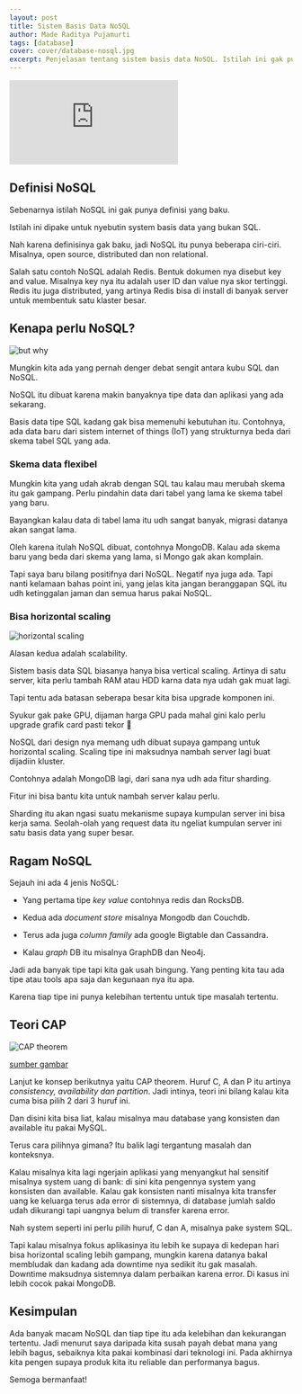 ```yaml
---
layout: post
title: Sistem Basis Data NoSQL
author: Made Raditya Pujamurti
tags: [database]
cover: cover/database-nosql.jpg
excerpt: Penjelasan tentang sistem basis data NoSQL. Istilah ini gak punya definisi yang baku tapi arti yang paling sering diterima adalah Not Only SQL (disingkat jadi NoSQL). Semakin banyak tools atau jenis NoSQL yang kita tau, akan semakin mudah juga buat kita untuk bikin solusi masalah tertentu. Ini karena setiap tipe NoSQL punya keunggulan masing-masing. 
---
```


<iframe src="https://www.youtube.com/embed/PIQlNoZ4aI4" title="YouTube video player" frameborder="0" allow="accelerometer; autoplay; clipboard-write; encrypted-media; gyroscope; picture-in-picture" allowfullscreen></iframe>

## Definisi NoSQL

Sebenarnya istilah NoSQL ini gak punya definisi yang baku. 

Istilah ini dipake untuk nyebutin system basis data yang bukan SQL.

Nah karena definisinya gak baku, jadi NoSQL itu punya beberapa ciri-ciri. Misalnya, open source, distributed dan non relational.

Salah satu contoh NoSQL adalah Redis. Bentuk dokumen nya disebut key and value. Misalnya key nya itu adalah user ID dan value nya skor tertinggi. Redis itu juga distributed, yang artinya Redis bisa di install di banyak server untuk membentuk satu klaster besar. 

## Kenapa perlu NoSQL?

![but why](https://media2.giphy.com/media/1M9fmo1WAFVK0/giphy.gif?cid=ecf05e47wpq82rxb49yz0teggxj2u66te2qzmolsc7b4gywr&rid=giphy.gif&ct=g)

Mungkin kita ada yang pernah denger debat sengit antara kubu SQL dan NoSQL. 

NoSQL itu dibuat karena makin banyaknya tipe data dan aplikasi yang ada sekarang. 

Basis data tipe SQL kadang gak bisa memenuhi kebutuhan itu. Contohnya, ada data baru dari sistem internet of things (IoT) yang strukturnya beda dari skema tabel SQL yang ada. 

### Skema data flexibel

Mungkin kita yang udah akrab dengan SQL tau kalau mau merubah skema itu gak gampang. Perlu pindahin data dari tabel yang lama ke skema tabel yang baru. 

Bayangkan kalau data di tabel lama itu udh sangat banyak, migrasi datanya akan sangat lama.

Oleh karena itulah NoSQL dibuat, contohnya MongoDB. Kalau ada skema baru yang beda dari skema yang lama, si Mongo gak akan komplain. 

Tapi saya baru bilang positifnya dari NoSQL. Negatif nya juga ada. Tapi nanti kelamaan bahas point ini, yang jelas kita jangan beranggapan SQL itu udh ketinggalan jaman dan semua harus pakai NoSQL.

### Bisa horizontal scaling

![horizontal scaling](/blog/images/blog/nosql/2.jpg)

Alasan kedua adalah scalability. 

Sistem basis data SQL biasanya hanya bisa vertical scaling. Artinya di satu server, kita perlu tambah RAM atau HDD karna data nya udah gak muat lagi. 

Tapi tentu ada batasan seberapa besar kita bisa upgrade komponen ini. 

Syukur gak pake GPU, dijaman harga GPU pada mahal gini kalo perlu upgrade grafik card pasti tekor 💸

NoSQL dari design nya memang udh dibuat supaya gampang untuk horizontal scaling. Scaling tipe ini maksudnya nambah server lagi buat dijadiin kluster. 

Contohnya adalah MongoDB lagi, dari sana nya udh ada fitur sharding. 

Fitur ini bisa bantu kita untuk nambah server kalau perlu. 

Sharding itu akan ngasi suatu mekanisme supaya kumpulan server ini bisa kerja sama. Seolah-olah yang request data itu ngeliat kumpulan server ini satu basis data yang super besar.

## Ragam NoSQL

Sejauh ini ada 4 jenis NoSQL:

- Yang pertama tipe *key value* contohnya redis dan RocksDB.

- Kedua ada *document store* misalnya Mongodb dan Couchdb.

- Terus ada juga *column family* ada google Bigtable dan Cassandra.

- Kalau *graph* DB itu misalnya GraphDB dan Neo4j. 

Jadi ada banyak tipe tapi kita gak usah bingung. Yang penting kita tau ada tipe atau tools apa saja dan kegunaan nya itu apa. 

Karena tiap tipe ini punya kelebihan tertentu untuk tipe masalah tertentu.

## Teori CAP

![CAP theorem](/blog/images/blog/nosql/1.png)

[sumber gambar](https://miro.medium.com/max/473/1*rxTP-_STj-QRDt1X9fdVlA.png)

Lanjut ke konsep berikutnya yaitu CAP theorem. Huruf C, A dan P itu artinya *consistency, availability dan partition*. Jadi intinya, teori ini bilang kalau kita cuma bisa pilih 2 dari 3 huruf ini. 

Dan disini kita bisa liat, kalau misalnya mau database yang konsisten dan available itu pakai MySQL. 

Terus cara pilihnya gimana? Itu balik lagi tergantung masalah dan konteksnya. 

Kalau misalnya kita lagi ngerjain aplikasi yang menyangkut hal sensitif misalnya system uang di bank: 
di sini kita pengennya system yang konsisten dan available. Kalau gak konsisten nanti misalnya kita transfer uang ke keluarga terus ada error di sistemnya, di database jumlah saldo udah dikurangi tapi uangnya belum di transfer karena error. 

Nah system seperti ini perlu pilih huruf, C dan A, misalnya pake system SQL. 

Tapi kalau misalnya fokus aplikasinya itu lebih ke supaya di kedepan hari bisa horizontal scaling lebih gampang, mungkin karena datanya bakal membludak dan kadang ada downtime nya sedikit itu gak masalah. Downtime maksudnya sistemnya dalam perbaikan karena error. Di kasus ini lebih cocok pakai MongoDB.

## Kesimpulan
Ada banyak macam NoSQL dan tiap tipe itu ada kelebihan dan kekurangan tertentu. Jadi menurut saya daripada kita susah payah debat mana yang lebih bagus, sebaiknya kita pakai kombinasi dari teknologi ini. Pada akhirnya kita pengen supaya produk kita itu reliable dan performanya bagus. 

Semoga bermanfaat!